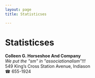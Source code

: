 ```yaml
---
layout: page 
title: Statisticses

---
```



# Statisticses


 **Colleen G. Horseshoe And Company**  
_We put the "sm" in "associationalism"!!!_  
549 King’s Cross Station Avenue, Indiason  
☎ 655-1924

